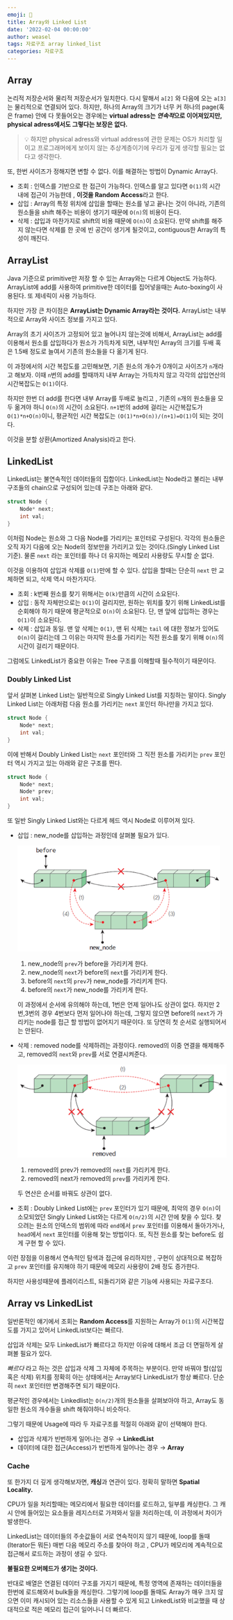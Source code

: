 ```yaml
---
emoji: 📓
title: Array와 Linked List
date: '2022-02-04 00:00:00'
author: weasel
tags: 자료구조 array linked_list
categories: 자료구조
---
```


## Array

논리적 저장순서와 물리적 저장순서가 일치한다. 다시 말해서 `a[2]` 와 다음에 오는 `a[3]` 는 물리적으로 연결되어 있다. 
하지만, 하나의 Array의 크기가 너무 커 하나의 page(혹은 frame) 안에 다 못들어오는 경우에는 **virtual adress는 *연속적*으로 이어져있지만, physical adress에서도 그렇다는 보장은 없다.** 

>💡 하지만 physical adress와 virtual address에 관한 문제는 OS가 처리할 일이고 프로그래머에게 보이지 않는 추상계층이기에 우리가 깊게 생각할 필요는 없다고 생각한다.

또, 한번 사이즈가 정해지면 변할 수 없다. 이를 해결하는 방법이 Dynamic Array다.

- 조회 : 인덱스를 기반으로 한 접근이 가능하다. 인덱스를 알고 있다면 `O(1)`의 시간 내에 접근이 가능한데 , **이것을 Random Access**라고 한다.
- 삽입 : Array의 특정 위치에 삽입을 할때는 원소를 넣고 끝나는 것이 아니라, 기존의 원소들을 shift 해주는 비용이 생기기 때문에 `O(n)`의 비용이 든다.
- 삭제 : 삽입과 마찬가지로 shift의 비용 때문에 `O(n)`이 소요된다. 만약 shift를 해주지 않는다면 삭제를 한 곳에 빈 공간이 생기게 될것이고, contiguous한 Array의 특성이 깨진다.

## ArrayList

Java 기준으로 primitive만 저장 할 수 있는 Array와는 다르게 Object도 가능하다. ArrayList에 add를 사용하여 primitive한 데이터를 집어넣을때는 Auto-boxing이 사용된다. 또 제네릭이 사용 가능하다.

하지만 가장 큰 차이점은 **ArrayList는 Dynamic Array라는 것이다.** ArrayList는 내부적으로 Array와 사이즈 정보를 가지고 있다.

Array의 초기 사이즈가 고정되어 있고 늘어나지 않는것에 비해서, ArrayList는 add를 이용해서 원소를 삽입하다가 원소가 가득차게 되면, 내부적인 Array의 크기를 두배 혹은 1.5배 정도로 늘여서 기존의 원소들을 다 옮기게 된다.

이 과정에서의 시간 복잡도를 고민해보면, 기존 원소의 개수가 0개이고 사이즈가 `n`개라고 해보자. 
이때 `n`번의 add를 할때까지 내부 Array는 가득차지 않고 각각의 삽입연산의 시간복잡도는 `O(1)`이다.

하지만 한번 더 add를 한다면 내부 Array를 두배로 늘리고 , 기존의 `n`개의 원소들을 모두 옮겨야 하니 `O(n)`의 시간이 소요된다. 
`n+1`번의 add에 걸리는 시간복잡도가 `O(1)*n+O(n)`이니, 평균적인 시간 복잡도는 `(O(1)*n+O(n))/(n+1)=O(1)`이 되는 것이다.

이것을 분할 상환(Amortized Analysis)라고 한다.

## LinkedList

LinkedList는 불연속적인 데이터들의 집합이다. LinkedList는 Node라고 불리는 내부구조들의 chain으로 구성되어 있는데 구조는 아래와 같다.

```c
struct Node {
	Node* next;
	int val;
}
```

이처럼 Node는 원소와 그 다음 Node를 가리키는 포인터로 구성된다. 각각의 원소들은 오직 자기 다음에 오는 Node의 정보만을 가리키고 있는 것이다.(Singly Linked List 기준). 물론 `next` 라는 포인터를 하나 더 유지하는 메모리 사용량도 무시할 순 없다.

이것을 이용하여 삽입과 삭제를 `O(1)`만에 할 수 있다. 삽입을 할때는 단순히 `next` 만 교체하면 되고, 삭제 역시 마찬가지다.

- 조회 : k번째 원소를 찾기 위해서는  `O(k)`만큼의 시간이 소요된다.
- 삽입 : 동작 자체만으로는 `O(1)`이 걸리지만, 원하는 위치를 찾기 위해 LinkedList를 순회해야 하기 때문에 평균적으로 `O(n)`이 소요된다. 단, 맨 앞에 삽입하는 경우는 `O(1)`이 소요된다.
- 삭제 : 삽입과 동일. 맨 앞 삭제는 `O(1)`, 맨 뒤 삭제는 `tail` 에 대한 정보가 있어도 `O(n)`이 걸리는데 그 이유는 마지막 원소를 가리키는 직전 원소를 찾기 위해 `O(n)`의 시간이 걸리기 때문이다.

그럼에도 LinkedList가 중요한 이유는 Tree 구조를 이해할때 필수적이기 때문이다.

### Doubly Linked List

앞서 살펴본 Linked List는 일반적으로 Singly Linked List를 지칭하는 말이다. Singly Linked List는 아래처럼 다음 원소를 가리키는 `next` 포인터 하나만을 가지고 있다.

```c
struct Node {
	Node* next;
	int val;
}
```

이에 반해서 Doubly Linked List는 `next` 포인터와 그 직전 원소를 가리키는 `prev` 포인터 역시 가지고 있는 아래와 같은 구조를 띈다.

```c
struct Node {
	Node* next;
	Node* prev;
	int val;
}
```

또 일반 Singly Linked List와는 다르게 헤드 역시 Node로 이루어져 있다.

- 삽입 : new_node를 삽입하는 과정인데 살펴볼 필요가 있다.
    
    ![Untitled](./insert.png)
    
    1. new_node의 `prev`가 before을 가리키게 한다.
    2. new_node의 `next`가 before의 `next`를 가리키게 한다.
    3. before의 `next`의 `prev`가 new_node를 가리키게 한다.
    4. before의 `next`가 new_node를 가리키게 한다.
    
    이 과정에서 순서에 유의해야 하는데, 1번은 언제 일어나도 상관이 없다.
    하지만 2번,3번의 경우 4번보다 먼저 일어나야 하는데, 그렇지 않으면 before의 `next`가 가리키는 node를 접근 할 방법이 없어지기 때문이다. 또 당연히 첫 순서로 실행되어서는 안된다.
    
- 삭제 : removed node를 삭제하려는 과정이다. removed의 이중 연결을 해제해주고, removed의 `next`와 `prev`를 서로 연결시켜준다.
    
    ![Untitled](./remove.png)
    
    1. removed의 prev가 removed의 `next`를 가리키게 한다.
    2. removed의 next가 removed의 `prev`를 가리키게 한다.
    
    두 연산은 순서를 바꿔도 상관이 없다.
    
- 조회 : Doubly Linked List에는 `prev` 포인터가 있기 때문에, 최악의 경우 `O(n)`이 소모되었던 Singly Linked List와는 다르게 `O(n/2)`의 시간 안에 찾을 수 있다. 찾으려는 원소의 인덱스의 범위에 따라 `end`에서 `prev` 포인터를 이용해서 돌아가거나, `head`에서 `next` 포인터를 이용해 찾는 방법이다. 또, 직전 원소를 찾는 before도 쉽게 구현 할 수 있다.

이런 장점을 이용해서 연속적인 탐색과 접근에 유리하지만 , 구현이 상대적으로 복잡하고 `prev` 포인터를 유지해야 하기 때문에 메모리 사용량이 2배 정도 증가한다.

하지만 사용성때문에 플레이리스트, 되돌리기와 같은 기능에 사용되는 자료구조다.

## Array vs LinkedList

일반론적인 얘기에서 조회는 **Random Access**를 지원하는 Array가 `O(1)`의 시간복잡도를 가지고 있어서 LinkedList보다는 빠르다.

삽입과 삭제는 모두 LinkedList가 빠르다고 하지만 이유에 대해서 조금 더 면밀하게 살펴볼 필요가 있다.

*빠르다* 라고 하는 것은 삽입과 삭제 그 자체에 주목하는 부분이다. 
만약 바꿔야 할(삽입 혹은 삭제) 위치를 정확히 아는 상태에서는 Array보다 LinkedList가 항상 빠르다. 단순히 `next` 포인터만 변경해주면 되기 때문이다. 

평균적인 경우에서는 Linkedlist는 `O(n/2)`개의 원소들을 살펴보아야 하고, Array도 동일한 원소의 개수들을 shift 해줘야하니 비슷하다.

그렇기 때문에 Usage에 따라 두 자료구조를 적절히 아래와 같이 선택해야 한다.

- 삽입과 삭제가 빈번하게 일어나는 경우 →  **LinkedList**
- 데이터에 대한 접근(Access)가 빈번하게 일어나는 경우 → **Array**

### Cache

또 한가지 더 깊게 생각해보자면, **캐싱**과 연관이 있다. 정확히 말하면 **Spatial Locality.**

CPU가 일을 처리할때는 메모리에서 필요한 데이터를 로드하고, 일부를 캐싱한다. 그 캐시 안에 들어있는 요소들을 레지스터로 가져와서 일을 처리하는데, 이 과정에서 차이가 발생한다.

LinkedList는 데이터들의 주솟값들이 서로 연속적이지 않기 때문에, loop를 돌때 (Iterator든 뭐든) 매번 다음 메모리 주소를 찾아야 하고 , CPU가 메모리에 계속적으로 접근해서 로드하는 과정이 생길 수 있다. 

**불필요한 오버헤드가 생기는 것이다.**

반대로 배열은 연결된 데이터 구조를 가지기 때문에, 특정 영역에 존재하는 데이터들을 한번에 로드해와서 bulk들을 캐싱한다. 
그렇기에 loop를 돌때도 Array가 매우 크지 않으면 이미 캐시되어 있는 리소스들을 사용할 수 있게 되고 LinkedList와 비교했을 때 상대적으로 적은 메모리 접근이 일어나니 더 빠르다.



```toc
```